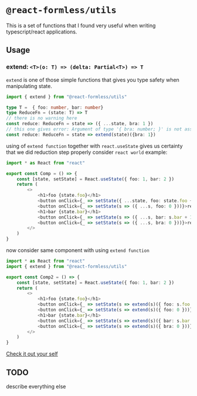 # `@react-formless/utils`

This is a set of functions that I found very useful when writing typescript/react applications.

## Usage

### extend: `<T>(o: T) => (delta: Partial<T>) => T`

`extend` is one of those simple functions that gives you type safety when manipulating state.

```typescript
import { extend } from "@react-formless/utils"

type T =  { foo: number, bar: number}
type ReduceFn = (state: T) => T
// there is no warning here
const reduce: ReduceFn = state => ({ ...state, bra: 1 })
// this one gives error: Argument of type '{ bra: number; }' is not assignable to parameter of type 'Partial<T>'.
const reduce: ReduceFn = state => extend(state)({bra: 1})
```

using of `extend function` together with `react.useState` gives us certainty that we did reduction step properly
consider `react world` example:

```typescript
import * as React from "react"

export const Comp = () => {
    const [state, setState] = React.useState({ foo: 1, bar: 2 })
    return (
        <>
            <h1>foo {state.foo}</h1>
            <button onClick={_ => setState({ ...state, foo: state.foo + 1 })}>+</button>
            <button onClick={_ => setState(s => ({ ...s, foo: 0 }))}>reset</button>
            <h1>bar {state.bar}</h1>
            <button onClick={_ => setState(s => ({ ...s, bar: s.bar + 1 }))}>+</button>
            <button onClick={_ => setState(s => ({ ...s, bra: 0 }))}>reset</button>
        </>
    )
}
```

now consider same component with using `extend function`

```typescript
import * as React from "react"
import { extend } from "@react-formless/utils"

export const Comp2 = () => {
    const [state, setState] = React.useState({ foo: 1, bar: 2 })
    return (
        <>
            <h1>foo {state.foo}</h1>
            <button onClick={_ => setState(s => extend(s)({ foo: s.foo + 1 }))}>+</button>
            <button onClick={_ => setState(s => extend(s)({ foo: 0 }))}>reset</button>
            <h1>bar {state.bar}</h1>
            <button onClick={_ => setState(s => extend(s)({ bar: s.bar + 1 }))}>+</button>
            <button onClick={_ => setState(s => extend(s)({ bra: 0 }))}>reset</button>
        </>
    )
}
```

[Check it out your self](https://stackblitz.com/edit/react-ts-n3sg2e?embed=1&file=index.tsx&hideExplorer=1)

## TODO

describe everything else
